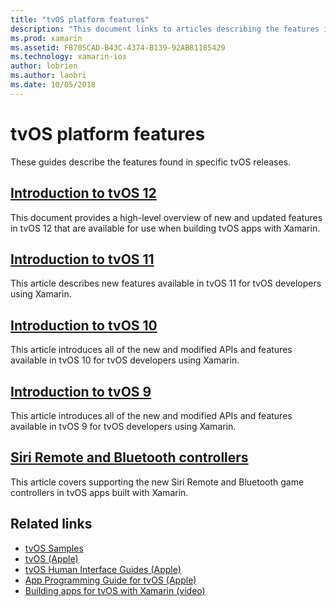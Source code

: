 ```yaml
---
title: "tvOS platform features"
description: "This document links to articles describing the features included in various tvOS releases. It also links to a document that describes the Siri Remote and Bluetooth controllers."
ms.prod: xamarin
ms.assetid: FB705CAD-B43C-4374-B139-92AB81185429
ms.technology: xamarin-ios
author: lobrien
ms.author: laobri
ms.date: 10/05/2018
---
```

# tvOS platform features

These guides describe the features found in specific tvOS releases.

## [Introduction to tvOS 12](~/ios/tvos/platform/introduction-to-tvos12/index.md)

This document provides a high-level overview of new and updated features in
tvOS 12 that are available for use when building tvOS apps with Xamarin.

## [Introduction to tvOS 11](~/ios/tvos/platform/introduction-to-tvos11.md)

This article describes new features available in tvOS 11 for
tvOS developers using Xamarin.

## [Introduction to tvOS 10](~/ios/tvos/platform/introduction-to-tvos10/index.md)

This article introduces all of the new and modified APIs and features
available in tvOS 10 for tvOS developers using Xamarin.

## [Introduction to tvOS 9](~/ios/tvos/platform/tvos9.md)

This article introduces all of the new and modified APIs and features
available in tvOS 9 for tvOS developers using Xamarin.

## [Siri Remote and Bluetooth controllers](~/ios/tvos/platform/remote-bluetooth.md)

This article covers supporting the new Siri Remote and Bluetooth game
controllers in tvOS apps built with Xamarin.

## Related links

- [tvOS Samples](https://docs.microsoft.com/samples/browse/?products=xamarin&term=Xamarin.iOS+tvOS)
- [tvOS (Apple)](https://developer.apple.com/tvos/)
- [tvOS Human Interface Guides (Apple)](https://developer.apple.com/tvos/human-interface-guidelines/)
- [App Programming Guide for tvOS (Apple)](https://developer.apple.com/library/prerelease/tvos/documentation/General/Conceptual/AppleTV_PG/)
- [Building apps for tvOS with Xamarin (video)](https://university.xamarin.com/lightninglectures/tvos-with-xamarin)
